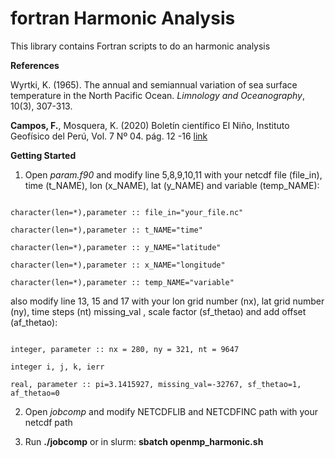# fortran Harmonic Analysis

This library contains Fortran scripts to do an harmonic analysis

**References**

Wyrtki, K. (1965). The annual and semiannual variation of sea surface temperature in the North Pacific Ocean. *Limnology and Oceanography*, 10(3), 307-313.

 **Campos, F.**, Mosquera, K. (2020) Boletín científico El Niño, Instituto Geofísico del Perú, Vol. 7 Nº 04. pág. 12 -16 [link](https://repositorio.igp.gob.pe/bitstream/handle/20.500.12816/4890/Campos%26Mosquera_2020_Validacion_del_ciclo_anual_de_la_temperatura_superficial.pdf?sequence=1&isAllowed=y)
 
 
 **Getting Started**

1. Open *param.f90* and modify line 5,8,9,10,11 with your netcdf file (file_in), time (t_NAME), lon (x_NAME), lat (y_NAME) and variable (temp_NAME):
 ```

 character(len=*),parameter :: file_in="your_file.nc"

 character(len=*),parameter :: t_NAME="time"

 character(len=*),parameter :: y_NAME="latitude"

 character(len=*),parameter :: x_NAME="longitude"

 character(len=*),parameter :: temp_NAME="variable"
 ```
 
 also modify line 13, 15 and 17 with your lon grid number (nx), lat grid number (ny), time steps (nt) missing_val , scale factor (sf_thetao) and add offset (af_thetao):
 ```
 
 integer, parameter :: nx = 280, ny = 321, nt = 9647

 integer i, j, k, ierr

 real, parameter :: pi=3.1415927, missing_val=-32767, sf_thetao=1, af_thetao=0
 ```
 
 2. Open *jobcomp* and modify NETCDFLIB and NETCDFINC path with your netcdf path
 
 3. Run **./jobcomp** or in slurm: **sbatch openmp_harmonic.sh**
